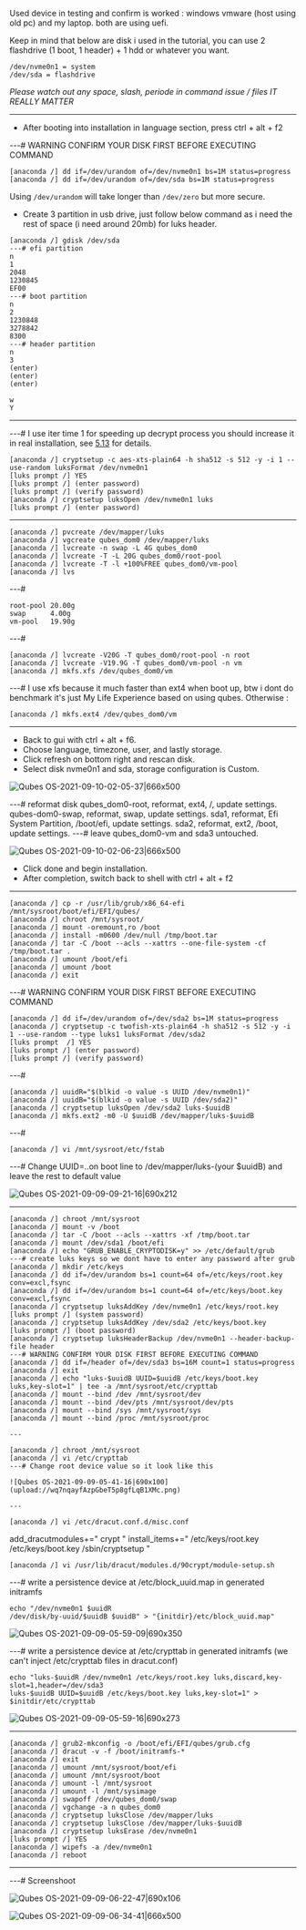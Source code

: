 Used device in testing and confirm is worked : 
windows vmware (host using old pc) and my laptop.
both are using uefi.

Keep in mind that below are disk i used in the tutorial, you can use 2 flashdrive (1 boot, 1 header) + 1 hdd or whatever you want.

```
/dev/nvme0n1 = system
/dev/sda = flashdrive
```

*Please watch out any space, slash, periode in command issue / files IT REALLY MATTER*

---

- After booting into installation in language section, press ctrl + alt + f2

---# WARNING CONFIRM YOUR DISK FIRST BEFORE EXECUTING COMMAND

```
[anaconda /] dd if=/dev/urandom of=/dev/nvme0n1 bs=1M status=progress
[anaconda /] dd if=/dev/urandom of=/dev/sda bs=1M status=progress
```

Using `/dev/urandom` will take longer than `/dev/zero` but more secure.
- Create 3 partition in usb drive, just follow below command as i need the rest of space (i need around 20mb) for luks header.

```
[anaconda /] gdisk /dev/sda
---# efi partition
n
1
2048
1230845
EF00
---# boot partition
n
2
1230848
3278842
8300
---# header partition
n
3
(enter)
(enter)
(enter)

w
Y
```

---

---# I use iter time 1 for speeding up decrypt process you should increase it in real installation, see [5.13](https://gitlab.com/cryptsetup/cryptsetup/-/wikis/FrequentlyAskedQuestions#5-security-aspects) for details.
```
[anaconda /] cryptsetup -c aes-xts-plain64 -h sha512 -s 512 -y -i 1 --use-random luksFormat /dev/nvme0n1
[luks prompt /] YES
[luks prompt /] (enter password)
[luks prompt /] (verify password)
[anaconda /] cryptsetup luksOpen /dev/nvme0n1 luks
[luks prompt /] (enter password)
```

---

```
[anaconda /] pvcreate /dev/mapper/luks
[anaconda /] vgcreate qubes_dom0 /dev/mapper/luks
[anaconda /] lvcreate -n swap -L 4G qubes_dom0 
[anaconda /] lvcreate -T -L 20G qubes_dom0/root-pool 
[anaconda /] lvcreate -T -l +100%FREE qubes_dom0/vm-pool
[anaconda /] lvs 
```
---#
```
root-pool 20.00g
swap	  4.00g
vm-pool   19.90g
```
---#
```
[anaconda /] lvcreate -V20G -T qubes_dom0/root-pool -n root
[anaconda /] lvcreate -V19.9G -T qubes_dom0/vm-pool -n vm
[anaconda /] mkfs.xfs /dev/qubes_dom0/vm
```
---# I use xfs because it much faster than ext4 when boot up, btw i dont do benchmark it's just My Life Experience based on using qubes.
Otherwise :
```
[anaconda /] mkfs.ext4 /dev/qubes_dom0/vm
```
---

- Back to gui with ctrl + alt + f6.
- Choose  language, timezone, user, and lastly storage.
- Click refresh on bottom right and rescan disk.
- Select disk nvme0n1 and sda, storage configuration is Custom.

![Qubes OS-2021-09-10-02-05-37|666x500](upload://fumTZsUeJ0b4bfn7ohCPx2JyEuk.png)

---# reformat disk
qubes_dom0-root, reformat, ext4, /, update settings.
qubes-dom0-swap, reformat, swap, update settings.
sda1, reformat, Efi System Partition, /boot/efi, update settings.
sda2, reformat, ext2, /boot, update settings.
---# leave qubes_dom0-vm and sda3 untouched.

![Qubes OS-2021-09-10-02-06-23|666x500](upload://pCJYAkg7aLDNMjWHY1w4B26uCNk.png)

- Click done and begin installation.
- After completion, switch back to shell with ctrl + alt + f2

---
```
[anaconda /] cp -r /usr/lib/grub/x86_64-efi /mnt/sysroot/boot/efi/EFI/qubes/
[anaconda /] chroot /mnt/sysroot/
[anaconda /] mount -oremount,ro /boot
[anaconda /] install -m0600 /dev/null /tmp/boot.tar
[anaconda /] tar -C /boot --acls --xattrs --one-file-system -cf /tmp/boot.tar .
[anaconda /] umount /boot/efi
[anaconda /] umount /boot
[anaconda /] exit
```
---# WARNING CONFIRM YOUR DISK FIRST BEFORE EXECUTING COMMAND
```
[anaconda /] dd if=/dev/urandom of=/dev/sda2 bs=1M status=progress
[anaconda /] cryptsetup -c twofish-xts-plain64 -h sha512 -s 512 -y -i 1 --use-random --type luks1 luksFormat /dev/sda2
[luks prompt  /] YES
[luks prompt /] (enter password)
[luks prompt /] (verify password)
```
---#
```
[anaconda /] uuidR="$(blkid -o value -s UUID /dev/nvme0n1)"
[anaconda /] uuidB="$(blkid -o value -s UUID /dev/sda2)"
[anaconda /] cryptsetup luksOpen /dev/sda2 luks-$uuidB
[anaconda /] mkfs.ext2 -m0 -U $uuidB /dev/mapper/luks-$uuidB
```
---#
```
[anaconda /] vi /mnt/sysroot/etc/fstab
```
---# Change UUID=..on boot line to /dev/mapper/luks-(your $uuidB) and leave the rest to default value

![Qubes OS-2021-09-09-09-21-16|690x212](upload://kBEHeQ75xDu24YDcwSyIo3QnHus.png)

---
```
[anaconda /] chroot /mnt/sysroot
[anaconda /] mount -v /boot
[anaconda /] tar -C /boot --acls --xattrs -xf /tmp/boot.tar
[anaconda /] mount /dev/sda1 /boot/efi
[anaconda /] echo "GRUB_ENABLE_CRYPTODISK=y" >> /etc/default/grub
---# create luks keys so we dont have to enter any password after grub
[anaconda /] mkdir /etc/keys
[anaconda /] dd if=/dev/urandom bs=1 count=64 of=/etc/keys/root.key conv=excl,fsync 
[anaconda /] dd if=/dev/urandom bs=1 count=64 of=/etc/keys/boot.key conv=excl,fsync
[anaconda /] cryptsetup luksAddKey /dev/nvme0n1 /etc/keys/root.key
[luks prompt /] (system password) 
[anaconda /] cryptsetup luksAddKey /dev/sda2 /etc/keys/boot.key
[luks prompt /] (boot password)
[anaconda /] cryptsetup luksHeaderBackup /dev/nvme0n1 --header-backup-file header
---# WARNING CONFIRM YOUR DISK FIRST BEFORE EXECUTING COMMAND
[anaconda /] dd if=/header of=/dev/sda3 bs=16M count=1 status=progress
[anaconda /] exit
[anaconda /] echo "luks-$uuidB UUID=$uuidB /etc/keys/boot.key luks,key-slot=1" | tee -a /mnt/sysroot/etc/crypttab
[anaconda /] mount --bind /dev /mnt/sysroot/dev
[anaconda /] mount --bind /dev/pts /mnt/sysroot/dev/pts
[anaconda /] mount --bind /sys /mnt/sysroot/sys
[anaconda /] mount --bind /proc /mnt/sysroot/proc

---

[anaconda /] chroot /mnt/sysroot
[anaconda /] vi /etc/crypttab 
---# Change root device value so it look like this 

![Qubes OS-2021-09-09-05-41-16|690x100](upload://wq7nqayfAzpGbeT5p8gfLqB1XMc.png)

---

[anaconda /] vi /etc/dracut.conf.d/misc.conf
```
add_dracutmodules+=" crypt "
install_items+=" /etc/keys/root.key /etc/keys/boot.key /sbin/cryptsetup "
```
[anaconda /] vi /usr/lib/dracut/modules.d/90crypt/module-setup.sh
```

---# write a persistence device at /etc/block_uuid.map in generated initramfs

```
echo "/dev/nvme0n1 $uuidR
/dev/disk/by-uuid/$uuidB $uuidB" > "{initdir}/etc/block_uuid.map"
```

![Qubes OS-2021-09-09-05-59-09|690x350](upload://42i8w7W8Q5b5ajA0na19yfbX9fT.png)

---# write a persistence device at /etc/crypttab in generated initramfs (we can't inject /etc/crypttab files in dracut.conf)

```
echo "luks-$uuidR /dev/nvme0n1 /etc/keys/root.key luks,discard,key-slot=1,header=/dev/sda3
luks-$uuidB UUID=$uuidB /etc/keys/boot.key luks,key-slot=1" > $initdir/etc/crypttab
```

![Qubes OS-2021-09-09-05-59-16|690x273](upload://lAXR6GsVJefZ9wADng3SozOrakj.png)

---
```
[anaconda /] grub2-mkconfig -o /boot/efi/EFI/qubes/grub.cfg
[anaconda /] dracut -v -f /boot/initramfs-*
[anaconda /] exit
[anaconda /] umount /mnt/sysroot/boot/efi
[anaconda /] umount /mnt/sysroot/boot
[anaconda /] umount -l /mnt/sysroot
[anaconda /] umount -l /mnt/sysimage
[anaconda /] swapoff /dev/qubes_dom0/swap
[anaconda /] vgchange -a n qubes_dom0
[anaconda /] cryptsetup luksClose /dev/mapper/luks
[anaconda /] cryptsetup luksClose /dev/mapper/luks-$uuidB
[anaconda /] cryptsetup luksErase /dev/nvme0n1
[luks prompt /] YES
[anaconda /] wipefs -a /dev/nvme0n1
[anaconda /] reboot
```

---

---# Screenshoot

![Qubes OS-2021-09-09-06-22-47|690x106](upload://6pqx2SoCRmYl4DGNrWe5zzS9np9.png)

![Qubes OS-2021-09-09-06-34-41|666x500](upload://4yWLLKedih9TErXwvGD19fU9XBk.png)